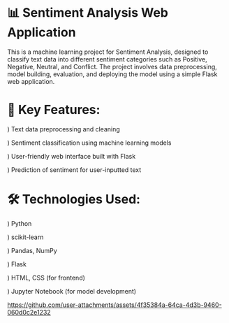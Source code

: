 # 📊 Sentiment Analysis Web Application

This is a machine learning project for Sentiment Analysis, designed to classify text data into different sentiment categories such as Positive, Negative, Neutral, and Conflict. The project involves data preprocessing, model building, evaluation, and deploying the model using a simple Flask web application.

# 🚀 Key Features:
) Text data preprocessing and cleaning

) Sentiment classification using machine learning models

) User-friendly web interface built with Flask

) Prediction of sentiment for user-inputted text

# 🛠️ Technologies Used:
) Python

) scikit-learn

) Pandas, NumPy

) Flask

) HTML, CSS (for frontend)

) Jupyter Notebook (for model development)

https://github.com/user-attachments/assets/4f35384a-64ca-4d3b-9460-060d0c2e1232


